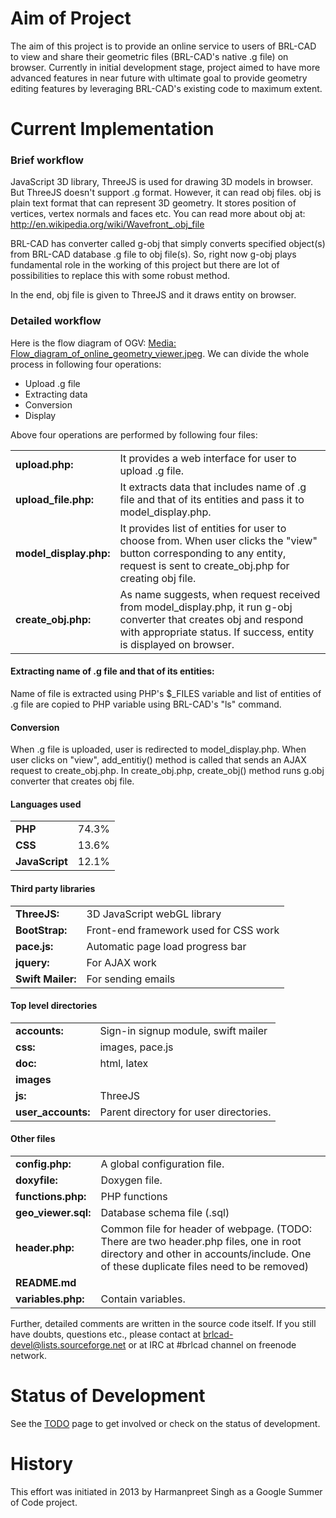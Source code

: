 # Aim of Project

The aim of this project is to provide an online service to users of
BRL-CAD to view and share their geometric files (BRL-CAD's native .g
file) on browser. Currently in initial development stage, project aimed
to have more advanced features in near future with ultimate goal to
provide geometry editing features by leveraging BRL-CAD's existing code
to maximum extent.

# Current Implementation

### Brief workflow

JavaScript 3D library, ThreeJS is used for drawing 3D models in browser.
But ThreeJS doesn't support .g format. However, it can read obj files.
obj is plain text format that can represent 3D geometry. It stores
position of vertices, vertex normals and faces etc. You can read more
about obj at: <http://en.wikipedia.org/wiki/Wavefront_.obj_file>

BRL-CAD has converter called g-obj that simply converts specified
object(s) from BRL-CAD database .g file to obj file(s). So, right now
g-obj plays fundamental role in the working of this project but there
are lot of possibilities to replace this with some robust method.

In the end, obj file is given to ThreeJS and it draws entity on browser.

### Detailed workflow

Here is the flow diagram of OGV: [Media:
Flow_diagram_of_online_geometry_viewer.jpeg](Media:_Flow_diagram_of_online_geometry_viewer.jpeg.md).
We can divide the whole process in following four operations:

-   Upload .g file
-   Extracting data
-   Conversion
-   Display

Above four operations are performed by following four files:

|                         |                                                                                                                                                                                           |
|-------------------------|-------------------------------------------------------------------------------------------------------------------------------------------------------------------------------------------|
| **upload.php:**         | It provides a web interface for user to upload .g file.                                                                                                                                   |
| **upload_file.php:**   | It extracts data that includes name of .g file and that of its entities and pass it to model_display.php.                                                                                |
| **model_display.php:** | It provides list of entities for user to choose from. When user clicks the "view" button corresponding to any entity, request is sent to create_obj.php for creating obj file.           |
| **create_obj.php:**    | As name suggests, when request received from model_display.php, it run g-obj converter that creates obj and respond with appropriate status. If success, entity is displayed on browser. |

#### Extracting name of .g file and that of its entities:

Name of file is extracted using PHP's $_FILES variable and list of
entities of .g file are copied to PHP variable using BRL-CAD's "ls"
command.

#### Conversion

When .g file is uploaded, user is redirected to model_display.php. When
user clicks on "view", add_entitiy() method is called that sends an
AJAX request to create_obj.php. In create_obj.php, create_obj()
method runs g.obj converter that creates obj file.

#### Languages used

|                |       |
|----------------|-------|
| **PHP**        | 74.3% |
| **CSS**        | 13.6% |
| **JavaScript** | 12.1% |

#### Third party libraries

|                   |                                       |
|-------------------|---------------------------------------|
| **ThreeJS:**      | 3D JavaScript webGL library           |
| **BootStrap:**    | Front-end framework used for CSS work |
| **pace.js:**      | Automatic page load progress bar      |
| **jquery:**       | For AJAX work                         |
| **Swift Mailer:** | For sending emails                    |

#### Top level directories

|                     |                                        |
|---------------------|----------------------------------------|
| **accounts:**       | Sign-in signup module, swift mailer    |
| **css:**            | images, pace.js                        |
| **doc:**            | html, latex                            |
| **images**          |                                        |
| **js:**             | ThreeJS                                |
| **user_accounts:** | Parent directory for user directories. |

#### Other files

|                      |                                                                                                                                                                                 |
|----------------------|---------------------------------------------------------------------------------------------------------------------------------------------------------------------------------|
| **config.php:**      | A global configuration file.                                                                                                                                                    |
| **doxyfile:**        | Doxygen file.                                                                                                                                                                   |
| **functions.php:**   | PHP functions                                                                                                                                                                   |
| **geo_viewer.sql:** | Database schema file (.sql)                                                                                                                                                     |
| **header.php:**      | Common file for header of webpage. (TODO: There are two header.php files, one in root directory and other in accounts/include. One of these duplicate files need to be removed) |
| **README.md**        |                                                                                                                                                                                 |
| **variables.php:**   | Contain variables.                                                                                                                                                              |

Further, detailed comments are written in the source code itself. If you
still have doubts, questions etc., please contact at
brlcad-devel@lists.sourceforge.net or at IRC at \#brlcad channel on
freenode network.

# Status of Development

See the [TODO](Online_Geometry/TODO.md) page to get involved or
check on the status of development.

# History

This effort was initiated in 2013 by Harmanpreet Singh as a Google
Summer of Code project.
